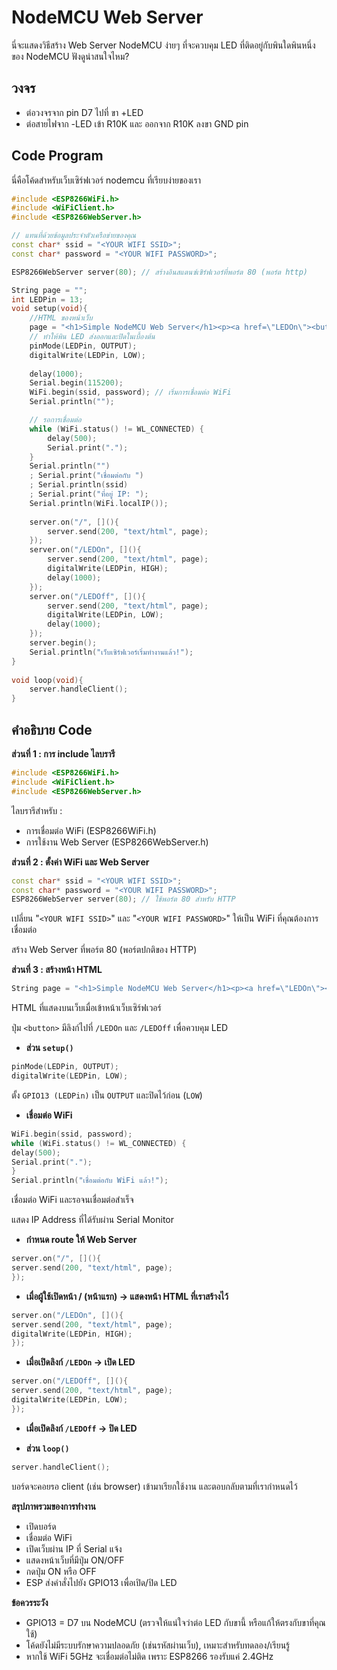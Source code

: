 # NodeMCU Web Server

นี่จะแสดงวิธีสร้าง Web Server NodeMCU ง่ายๆ ที่จะควบคุม LED ที่ติดอยู่กับพินใดพินหนึ่งของ NodeMCU ฟังดูน่าสนใจไหม?

## วงจร

- ต่อวงจรจาก pin D7 ไปที่ ขา +LED
- ต่อสายไฟจาก -LED เข้า R10K และ ออกจาก R10K ลงขา GND pin

## Code Program

นี่คือโค้ดสำหรับเว็บเซิร์ฟเวอร์ nodemcu ที่เรียบง่ายของเรา
```cpp
#include <ESP8266WiFi.h> 
#include <WiFiClient.h> 
#include <ESP8266WebServer.h> 

// แทนที่ด้วยข้อมูลประจำตัวเครือข่ายของคุณ
const char* ssid = "<YOUR WIFI SSID>"; 
const char* password = "<YOUR WIFI PASSWORD>"; 

ESP8266WebServer server(80); // สร้างอินสแตนซ์เซิร์ฟเวอร์ที่พอร์ต 80 (พอร์ต http) 

String page = ""; 
int LEDPin = 13; 
void setup(void){ 
    //HTML ของหน้าเว็บ
    page = "<h1>Simple NodeMCU Web Server</h1><p><a href=\"LEDOn\"><button>ON</button></a> <a href=\"LEDOff\"><button>OFF</button></a></p>"; 
    // ทำให้พิน LED ส่งออกและปิดในเบื้องต้น
    pinMode(LEDPin, OUTPUT); 
    digitalWrite(LEDPin, LOW); 
    
    delay(1000); 
    Serial.begin(115200); 
    WiFi.begin(ssid, password); // เริ่มการเชื่อมต่อ WiFi 
    Serial.println(""); 

    // รอการเชื่อมต่อ
    while (WiFi.status() != WL_CONNECTED) { 
        delay(500); 
        Serial.print("."); 
    } 
    Serial.println("") 
    ; Serial.print("เชื่อมต่อกับ ") 
    ; Serial.println(ssid) 
    ; Serial.print("ที่อยู่ IP: "); 
    Serial.println(WiFi.localIP()); 
    
    server.on("/", [](){ 
        server.send(200, "text/html", page); 
    }); 
    server.on("/LEDOn", [](){ 
        server.send(200, "text/html", page); 
        digitalWrite(LEDPin, HIGH); 
        delay(1000); 
    }); 
    server.on("/LEDOff", [](){ 
        server.send(200, "text/html", page); 
        digitalWrite(LEDPin, LOW); 
        delay(1000); 
    }); 
    server.begin(); 
    Serial.println("เว็บเซิร์ฟเวอร์เริ่มทำงานแล้ว!"); 
} 
 
void loop(void){ 
    server.handleClient(); 
}
```
## คำอธิบาย Code

**ส่วนที่ 1 : การ include ไลบรารี**
```cpp
#include <ESP8266WiFi.h>
#include <WiFiClient.h>
#include <ESP8266WebServer.h>
```
ไลบรารีสำหรับ :

- การเชื่อมต่อ WiFi (ESP8266WiFi.h)
- การใช้งาน Web Server (ESP8266WebServer.h)

**ส่วนที่ 2 : ตั้งค่า WiFi และ Web Server**
```cpp
const char* ssid = "<YOUR WIFI SSID>";
const char* password = "<YOUR WIFI PASSWORD>";
ESP8266WebServer server(80); // ใช้พอร์ต 80 สำหรับ HTTP
```
เปลี่ยน "`<YOUR WIFI SSID>`" และ "`<YOUR WIFI PASSWORD>`" ให้เป็น WiFi ที่คุณต้องการเชื่อมต่อ

สร้าง Web Server ที่พอร์ต 80 (พอร์ตปกติของ HTTP)

**ส่วนที่ 3 : สร้างหน้า HTML**
```cpp
String page = "<h1>Simple NodeMCU Web Server</h1><p><a href=\"LEDOn\"><button>ON</button></a> <a href=\"LEDOff\"><button>OFF</button></a></p>";
```
HTML ที่แสดงบนเว็บเมื่อเข้าหน้าเว็บเซิร์ฟเวอร์

ปุ่ม `<button>` มีลิงก์ไปที่ `/LEDOn` และ `/LEDOff` เพื่อควบคุม LED

- **ส่วน `setup()`**
```cpp
pinMode(LEDPin, OUTPUT);
digitalWrite(LEDPin, LOW);
```
ตั้ง `GPIO13 (LEDPin)` เป็น `OUTPUT` และปิดไว้ก่อน (`LOW`)

- **เชื่อมต่อ WiFi**
```cpp
WiFi.begin(ssid, password);
while (WiFi.status() != WL_CONNECTED) {
delay(500);
Serial.print(".");
}
Serial.println("เชื่อมต่อกับ WiFi แล้ว!");
```
เชื่อมต่อ WiFi และรอจนเชื่อมต่อสำเร็จ

แสดง IP Address ที่ได้รับผ่าน Serial Monitor

- **กำหนด route ให้ Web Server**
```cpp
server.on("/", [](){ 
server.send(200, "text/html", page); 
});
```

- **เมื่อผู้ใช้เปิดหน้า / (หน้าแรก) → แสดงหน้า HTML ที่เราสร้างไว้**
```cpp
server.on("/LEDOn", [](){ 
server.send(200, "text/html", page); 
digitalWrite(LEDPin, HIGH); 
});
```

- **เมื่อเปิดลิงก์ `/LEDOn` → เปิด LED**
```cpp
server.on("/LEDOff", [](){ 
server.send(200, "text/html", page); 
digitalWrite(LEDPin, LOW); 
});
```
- **เมื่อเปิดลิงก์ `/LEDOff` → ปิด LED**

- **ส่วน `loop()`**
```cpp
server.handleClient();
```
บอร์ดจะคอยรอ client (เช่น browser) เข้ามาเรียกใช้งาน และตอบกลับตามที่เรากำหนดไว้

**สรุปภาพรวมของการทำงาน**

- เปิดบอร์ด	
- เชื่อมต่อ WiFi
- เปิดเว็บผ่าน IP ที่ Serial แจ้ง	
- แสดงหน้าเว็บที่มีปุ่ม ON/OFF
- กดปุ่ม ON หรือ OFF	
- ESP ส่งคำสั่งไปยัง GPIO13 เพื่อเปิด/ปิด LED

**ข้อควรระวัง**

- GPIO13 = D7 บน NodeMCU (ตรวจให้แน่ใจว่าต่อ LED กับขานี้ หรือแก้ให้ตรงกับขาที่คุณใช้)
- โค้ดยังไม่มีระบบรักษาความปลอดภัย (เช่นรหัสผ่านเว็บ), เหมาะสำหรับทดลอง/เรียนรู้
- หากใช้ WiFi 5GHz จะเชื่อมต่อไม่ติด เพราะ ESP8266 รองรับแค่ 2.4GHz
